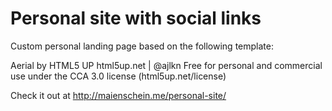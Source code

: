 # Personal site with social links

Custom personal landing page based on the following template:

Aerial by HTML5 UP
html5up.net | @ajlkn
Free for personal and commercial use under the CCA 3.0 license (html5up.net/license)

Check it out at http://maienschein.me/personal-site/
